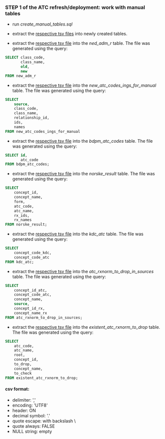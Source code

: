 ### STEP 1 of the ATC refresh/deployment: work with manual tables
* run *create_manual_tables.sql*
* extract the [respective tsv files](https://drive.google.com/drive/u/0/folders/1RwWqj3mgP9CdEt56dIA2aLI1EzCczrBP) into newly created tables.

* extract the [respective tsv file](https://drive.google.com/file/d/1qZTvHquYpDg2FKpXF_Aoht8ne0ty7Cod/view?usp=drive_link) into the *ned_adm_r* table. The file was generated using the query:
```sql
SELECT class_code,
       class_name,
       old,
       new
FROM new_adm_r
```
* extract the [respective tsv file](https://drive.google.com/file/d/1D0P-Fd2DKam9Xs8nyUwzNrSBVWcJ7TwO/view?usp=drive_link) into the *new_atc_codes_ings_for_manual* table. The file was generated using the query:
```sql
SELECT
    source,
    class_code,
    class_name,
    relationship_id,
    ids,
    names
FROM new_atc_codes_ings_for_manual
```

* extract the [respective tsv file](https://drive.google.com/file/d/1Jg66E71VUQlCF-jArg0ag3izrN2Tshsd/view?usp=drive_link) into the *bdpm_atc_codes* table. The file was generated using the query:
```sql
SELECT id,
       atc_code
FROM bdpm_atc_codes;
```

* extract the [respective tsv file](https://drive.google.com/file/d/1b9GpMVF6nVdqTaHRVqngL4oS9lrln3Py/view?usp=drive_link) into the *norske_result* table. The file was generated using the query:
```sql
SELECT
    concept_id,
    concept_name,
    form,
    atc_code,
    atc_name,
    rx_ids,
    rx_names
FROM norske_result;
```

* extract the [respective tsv file](https://drive.google.com/file/d/1IandaQl53xWPgHgp1sJbszl89vJJVkGS/view?usp=drive_link) into the *kdc_atc* table. The file was generated using the query:
```sql
SELECT
    concept_code_kdc,
    concept_code_atc
FROM kdc_atc;
```

* extract the [respective tsv file](https://drive.google.com/file/d/1TRjgoZ5bownwhsPajrmyxIm7DqOLjYkQ/view?usp=drive_link) into the *atc_rxnorm_to_drop_in_sources* table. The file was generated using the query:
```sql
SELECT
    concept_id_atc,
    concept_code_atc,
    concept_name,
    source,
    concept_id_rx,
    concept_name_rx
FROM atc_rxnorm_to_drop_in_sources;
```

* extract the [respective tsv file](https://drive.google.com/file/d/1HF944a-_jZdlPsSu8lF1C102bri7TANf/view?usp=drive_link) into the *existent_atc_rxnorm_to_drop* table. The file was generated using the query:
```sql
SELECT
    atc_code,
    atc_name,
    root,
    concept_id,
    to_drop,
    concept_name,
    to_check
FROM existent_atc_rxnorm_to_drop;
```

#### csv format:
- delimiter: ','
- encoding: 'UTF8'
- header: ON
- decimal symbol: '.'
- quote escape: with backslash \
- quote always: FALSE
- NULL string: empty